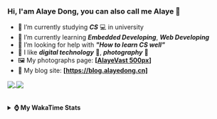### Hi, **I'am Alaye Dong**, you can also call me **Alaye** 👋

- 📖 I’m currently studying ***CS*** 💻 in university
- 🌱 I’m currently learning ***Embedded Developing***, ***Web Developing***
- 🤔 I’m looking for help with ***"How to learn CS well"***
- 🤩 I like ***digital technology*** 📱, ***photography*** 📸
- 🖼️ My photographs page: **[[AlayeVast 500px](https://500px.com.cn/AlayeVast)]**
- 📰 My blog site: **[https://blog.alayedong.cn]**

<!--
[![Alaye's GitHub stats](https://github-readme-stats.vercel.app/api?username=Alaye-Dong&custom_title=Alaye%20Dong`s%20GitHub%20stats&show_icons=true&rank_icon=percentile&theme=transparent&include_all_commits=true&count_private=true)](https://github.com/anuraghazra/github-readme-stats) 
[![Top Langs](https://github-readme-stats.vercel.app/api/top-langs/?username=Alaye-Dong\&layout=compact&theme=transparent)](https://github.com/anuraghazra/github-readme-stats)
-->
<a href="https://github.com/anuraghazra/github-readme-stats">
  <img height=200 align="center" src="https://github-readme-stats.vercel.app/api?username=Alaye-Dong&custom_title=Alaye%20Dong`s%20GitHub%20stats&show_icons=true&rank_icon=percentile&theme=transparent&include_all_commits=true&count_private=true" />
</a>
<a href="https://github.com/anuraghazra/convoychat">
  <img height=200 align="center" src="https://github-readme-stats.vercel.app/api/top-langs/?username=Alaye-Dong&layout=compact&theme=transparent&include_all_commits=true&count_private=true&langs_count=8&card_width=300" />
</a>

<br />
<br />

<div style="display:none"> 
  <img src="https://visitor-badge.laobi.icu/badge?page_id=Alaye-Dong.Alaye-Dong"/>
</div>
<br />

<details>	
  <summary><b> ⌚ My WakaTime Stats </b></summary>

<br />

<!--START_SECTION:waka-->
![Code Time](http://img.shields.io/badge/Code%20Time-476%20hrs%2020%20mins-blue)

![Profile Views](http://img.shields.io/badge/Profile%20Views-0-blue)

![Lines of code](https://img.shields.io/badge/From%20Hello%20World%20I%27ve%20Written-1.2%20million%20lines%20of%20code-blue)

**🐱 My GitHub Data** 

> 📦 262.7 kB Used in GitHub's Storage 
 > 
> 🏆 113 Contributions in the Year 2025
 > 
> 🚫 Not Opted to Hire
 > 
> 📜 29 Public Repositories 
 > 
> 🔑 5 Private Repositories 
 > 
**I'm a Night 🦉** 

```text
🌞 Morning                103 commits         ██░░░░░░░░░░░░░░░░░░░░░░░   07.26 % 
🌆 Daytime                440 commits         ████████░░░░░░░░░░░░░░░░░   31.01 % 
🌃 Evening                603 commits         ███████████░░░░░░░░░░░░░░   42.49 % 
🌙 Night                  273 commits         █████░░░░░░░░░░░░░░░░░░░░   19.24 % 
```
📅 **I'm Most Productive on Monday** 

```text
Monday                   240 commits         ████░░░░░░░░░░░░░░░░░░░░░   16.91 % 
Tuesday                  173 commits         ███░░░░░░░░░░░░░░░░░░░░░░   12.19 % 
Wednesday                172 commits         ███░░░░░░░░░░░░░░░░░░░░░░   12.12 % 
Thursday                 240 commits         ████░░░░░░░░░░░░░░░░░░░░░   16.91 % 
Friday                   199 commits         ████░░░░░░░░░░░░░░░░░░░░░   14.02 % 
Saturday                 160 commits         ███░░░░░░░░░░░░░░░░░░░░░░   11.28 % 
Sunday                   235 commits         ████░░░░░░░░░░░░░░░░░░░░░   16.56 % 
```


📊 **This Week I Spent My Time On** 

```text
💬 Programming Languages: 
Jupyter                  3 hrs 36 mins       ██████████████████░░░░░░░   72.45 % 
C++                      34 mins             ███░░░░░░░░░░░░░░░░░░░░░░   11.51 % 
Markdown                 16 mins             █░░░░░░░░░░░░░░░░░░░░░░░░   05.43 % 
TypeScript               8 mins              █░░░░░░░░░░░░░░░░░░░░░░░░   02.80 % 
CSV/TSV                  7 mins              █░░░░░░░░░░░░░░░░░░░░░░░░   02.56 % 

🔥 Editors: 
PyCharm                  3 hrs 47 mins       ███████████████████░░░░░░   76.11 % 
VS Code                  1 hr 11 mins        ██████░░░░░░░░░░░░░░░░░░░   23.87 % 
IntelliJ IDEA            0 secs              ░░░░░░░░░░░░░░░░░░░░░░░░░   00.02 % 

🐱‍💻 Projects: 
exp3_machine_learning    2 hrs 36 mins       █████████████░░░░░░░░░░░░   52.31 % 
Class0428_pyecharts      1 hr 10 mins        ██████░░░░░░░░░░░░░░░░░░░   23.80 % 
blog-fuwari-astro        33 mins             ███░░░░░░░░░░░░░░░░░░░░░░   11.32 % 
ESP32S3-WS2812           26 mins             ██░░░░░░░░░░░░░░░░░░░░░░░   08.87 % 
240930-173639-esp32s3box 7 mins              █░░░░░░░░░░░░░░░░░░░░░░░░   02.64 % 
```

**I Mostly Code in TypeScript** 

```text
TypeScript               7 repos             █████░░░░░░░░░░░░░░░░░░░░   20.59 % 
Java                     4 repos             ███░░░░░░░░░░░░░░░░░░░░░░   11.76 % 
JavaScript               3 repos             ██░░░░░░░░░░░░░░░░░░░░░░░   08.82 % 
Python                   2 repos             █░░░░░░░░░░░░░░░░░░░░░░░░   05.88 % 
CSS                      1 repo              █░░░░░░░░░░░░░░░░░░░░░░░░   02.94 % 
```



**Timeline**

![Lines of Code chart](https://raw.githubusercontent.com/Alaye-Dong/Alaye-Dong/main/assets/bar_graph.png)


 Last Updated on 05/05/2025 18:48:00 UTC
<!--END_SECTION:waka-->

</details>
